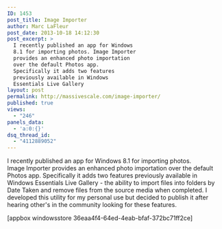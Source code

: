 ```yaml
---
ID: 1453
post_title: Image Importer
author: Marc LaFleur
post_date: 2013-10-18 14:12:30
post_excerpt: >
  I recently published an app for Windows
  8.1 for importing photos. Image Importer
  provides an enhanced photo importation
  over the default Photos app.
  Specifically it adds two features
  previously available in Windows
  Essentials Live Gallery
layout: post
permalink: http://massivescale.com/image-importer/
published: true
views:
  - "246"
panels_data:
  - 'a:0:{}'
dsq_thread_id:
  - "4112889052"
---
```

I recently published an app for Windows 8.1 for importing photos. Image Importer provides an enhanced photo importation over the default Photos app. Specifically it adds two features previously available in Windows Essentials Live Gallery - the ability to import files into folders by Date Taken and remove files from the source media when completed. I developed this utility for my personal use but decided to publish it after hearing other's in the community looking for these features.

[appbox windowsstore 36eaa4f4-64ed-4eab-bfaf-372bc71ff2ce]